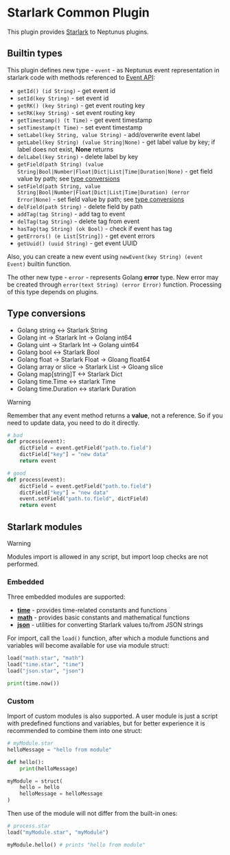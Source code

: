 # Starlark Common Plugin

This plugin provides [Starlark](https://github.com/google/starlark-go/blob/master/doc/spec.md) to Neptunus plugins.

## Builtin types

This plugin defines new type - `event` - as Neptunus event representation in starlark code with methods referenced to [Event API](../../../docs/DATA_MODEL.md):
 - `getId() (id String)` - get event id
 - `setId(key String)` - set event id
 - `getRK() (key String)` - get event routing key
 - `setRK(key String)` - set event routing key
 - `getTimestamp() (t Time)` - get event timestamp
 - `setTimestamp(t Time)` - set event timestamp
 - `setLabel(key String, value String)` - add/overwrite event label
 - `getLabel(key String) (value String|None)` - get label value by key; if label does not exist, **None** returns
 - `delLabel(key String)` - delete label by key
 - `getField(path String) (value String|Bool|Number|Float|Dict|List|Time|Duration|None)` - get field value by path; see [type conversions](../../common/starlark/README.md#type-conversions)
 - `setField(path String, value String|Bool|Number|Float|Dict|List|Time|Duration) (error Error|None)` - set field value by path; see [type conversions](../../common/starlark/README.md#type-conversions)
 - `delField(path String)` - delete field by path
 - `addTag(tag String)` - add tag to event
 - `delTag(tag String)` - delete tag from event
 - `hasTag(tag String) (ok Bool)` - check if event has tag
 - `getErrors() (e List[String])` - get event errors
 - `getUuid() (uuid String)` - get event UUID

Also, you can create a new event using `newEvent(key String) (event Event)` builtin function.

The other new type - `error` - represents Golang **error** type. New error may be created through `error(text String) (error Error)` function. Processing of this type depends on plugins.

## Type conversions
 - Golang string <-> Starlark String
 - Golang int -> Starlark Int -> Golang int64
 - Golang uint -> Starlark Int -> Golang uint64
 - Golang bool <-> Starlark Bool
 - Golang float -> Starlark Float -> Gloang float64
 - Golang array or slice -> Starlark List -> Gloang slice
 - Golang map[string]T <-> Starlark Dict
 - Golang time.Time <-> starlark Time
 - Golang time.Duration <-> starlark Duration

> [!WARNING]  
> Remember that any event method returns a **value**, not a reference. So if you need to update data, you need to do it directly.

```python
# bad
def process(event):
    dictField = event.getField("path.to.field")
    dictField["key"] = "new data"
    return event

# good
def process(event):
    dictField = event.getField("path.to.field")
    dictField["key"] = "new data"
    event.setField("path.to.field", dictField)
    return event

```

## Starlark modules

> [!WARNING]   
> Modules import is allowed in any script, but import loop checks are not performed.

### Embedded

Three embedded modules are supported:
 - **[time](https://pkg.go.dev/go.starlark.net/lib/time)** - provides time-related constants and functions
 - **[math](https://pkg.go.dev/go.starlark.net/lib/math)** - provides basic constants and mathematical functions
 - **[json](https://pkg.go.dev/go.starlark.net/lib/json)** - utilities for converting Starlark values to/from JSON strings

For import, call the `load()` function, after which a module functions and variables will become available for use via module struct:
```python
load("math.star", "math")
load("time.star", "time")
load("json.star", "json")

print(time.now())
```

### Custom

Import of custom modules is also supported. A user module is just a script with predefined functions and variables, but for better experience it is recommended to combine them into one struct:
```python
# myModule.star
helloMessage = "hello from module"

def hello():
    print(helloMessage)

myModule = struct(
    hello = hello
    helloMessage = helloMessage
)
```

Then use of the module will not differ from the built-in ones:
```python
# process.star
load("myModule.star", "myModule")

myModule.hello() # prints "hello from module"
```
